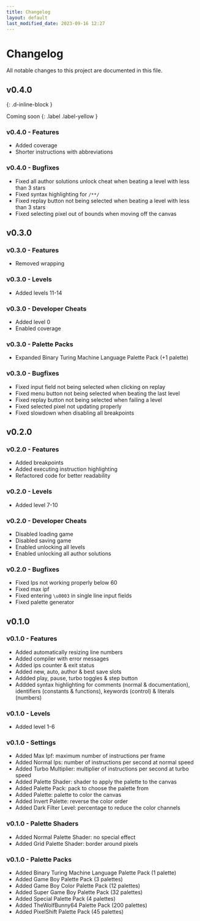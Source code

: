 ```yaml
---
title: Changelog
layout: default
last_modified_date: 2023-09-16 12:27
---
```


# Changelog

All notable changes to this project are documented in this file.

## v0.4.0
{: .d-inline-block }

Coming soon
{: .label .label-yellow }

### v0.4.0 - Features

- Added coverage
- Shorter instructions with abbreviations

### v0.4.0 - Bugfixes

- Fixed all author solutions unlock cheat when beating a level with less than 3 stars
- Fixed syntax highlighting for `/**/`
- Fixed replay button not being selected when beating a level with less than 3 stars
- Fixed selecting pixel out of bounds when moving off the canvas

## v0.3.0

### v0.3.0 - Features

- Removed wrapping

### v0.3.0 - Levels

- Added levels 11-14

### v0.3.0 - Developer Cheats

- Added level 0
- Enabled coverage

### v0.3.0 - Palette Packs

- Expanded Binary Turing Machine Language Palette Pack (+1 palette)

### v0.3.0 - Bugfixes

- Fixed input field not being selected when clicking on replay
- Fixed menu button not being selected when beating the last level
- Fixed replay button not being selected when failing a level
- Fixed selected pixel not updating properly
- Fixed slowdown when disabling all breakpoints

## v0.2.0

### v0.2.0 - Features

- Added breakpoints
- Added executing instruction highlighting
- Refactored code for better readability

### v0.2.0 - Levels

- Added level 7-10

### v0.2.0 - Developer Cheats

- Disabled loading game
- Disabled saving game
- Enabled unlocking all levels
- Enabled unlocking all author solutions

### v0.2.0 - Bugfixes

- Fixed Ips not working properly below 60
- Fixed max ipf
- Fixed entering `\u0003` in single line input fields
- Fixed palette generator

## v0.1.0

### v0.1.0 - Features

- Added automatically resizing line numbers
- Added compiler with error messages
- Added ips counter & exit status
- Added new, auto, author & best save slots
- Addded play, pause, turbo toggles & step button
- Addded syntax highlighting for comments (normal & documentation),  identifiers (constants & functions), keywords (control) & literals (numbers)

### v0.1.0 - Levels

- Added level 1-6

### v0.1.0 - Settings

- Added Max Ipf: maximum number of instructions per frame
- Added Normal Ips: number of instructions per second at normal speed
- Added Turbo Multiplier: multiplier of instructions per second at turbo speed
- Added Palette Shader: shader to apply the palette to the canvas
- Added Palette Pack: pack to choose the palette from
- Added Palette: palette to color the canvas
- Added Invert Palette: reverse the color order
- Added Dark Filter Level: percentage to reduce the color channels

### v0.1.0 - Palette Shaders

- Added Normal Palette Shader: no special effect
- Added Grid Palette Shader: border around pixels

### v0.1.0 - Palette Packs

- Added Binary Turing Machine Language Palette Pack (1 palette)
- Added Game Boy Palette Pack (3 palettes)
- Added Game Boy Color Palette Pack (12 palettes)
- Added Super Game Boy Palette Pack (32 palettes)
- Added Special Palette Pack (4 palettes)
- Added TheWolfBunny64 Palette Pack (200 palettes)
- Added PixelShift Palette Pack (45 palettes)